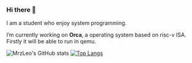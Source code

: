 ### Hi there 👋 
I am a student who enjoy system programming.

I’m currently working on **Orca**, a operating system based on risc-v ISA. Firstly it will be able to run in qemu.

<!--
**MrZLeo/MrZLeo** is a ✨ _special_ ✨ repository because its `README.md` (this file) appears on your GitHub profile.

Here are some ideas to get you started:

- 🔭 I’m currently working on ...
- 🌱 I’m currently learning ...
- 👯 I’m looking to collaborate on ...
- 🤔 I’m looking for help with ...
- 💬 Ask me about ...
- 📫 How to reach me: ...
- 😄 Pronouns: ...
- ⚡ Fun fact: ...
-->

![MrzLeo's GitHub stats](https://github-readme-stats.vercel.app/api?username=mrzleo&theme=tokyonight&count_private=true&show_icons=true)
[![Top Langs](https://github-readme-stats.vercel.app/api/top-langs/?username=mrzleo&langs_count=5&layout=compact)](https://github.com/anuraghazra/github-readme-stats)
